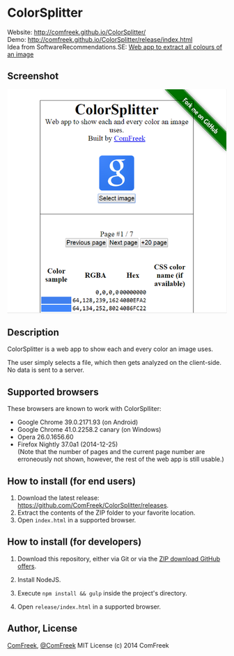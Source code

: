# ColorSplitter

Website: http://comfreek.github.io/ColorSplitter/<br>
Demo: http://comfreek.github.io/ColorSplitter/release/index.html<br>
Idea from SoftwareRecommendations.SE: [Web app to extract all colours of an image](http://softwarerecs.stackexchange.com/a/14864/583)

## Screenshot
![Screenshot of ColorSplitter fed with the Google logo](https://raw.githubusercontent.com/ComFreek/ColorSplitter/screenshots/google-logo-screenshot.PNG)


## Description
ColorSplitter is a web app to show each and every color an image uses.

The user simply selects a file, which then gets analyzed on the client-side. No data is sent to a server.

## Supported browsers

These browsers are known to work with ColorSplliter:

- Google Chrome 39.0.2171.93 (on Android)
- Google Chrome 41.0.2258.2 canary (on Windows)
- Opera 26.0.1656.60
- Firefox Nightly 37.0a1 (2014-12-25)<br>
  (Note that the number of pages and the current page number are erroneously not shown, however, the rest of the web app is still usable.)

## How to install (for end users)
1. Download the latest release: https://github.com/ComFreek/ColorSplitter/releases.
2. Extract the contents of the ZIP folder to your favorite location.
3. Open `index.html` in a supported browser.

## How to install (for developers)

1. Download this repository, either via Git or via the [ZIP download GitHub offers](https://github.com/ComFreek/ColorSplitter/archive/master.zip).

2. Install NodeJS.

3. Execute `npm install && gulp` inside the project's directory.

4. Open `release/index.html` in a supported browser.

## Author, License
[ComFreek](https://github.com/ComFreek), [@ComFreek](http://twitter.com/ComFreek)
MIT License (c) 2014 ComFreek
